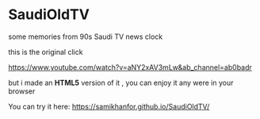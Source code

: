 # SaudiOldTV
some memories from 90s Saudi TV news clock

this is the original click

https://www.youtube.com/watch?v=aNY2xAV3mLw&ab_channel=ab0badr


but i made an <b>HTML5</b> version of it , you can enjoy it any were in your browser

You can try it here: https://samikhanfor.github.io/SaudiOldTV/
